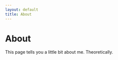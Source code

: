 ```yaml
---
layout: default
title: About
---
```

# About

This page tells you a little bit about me. Theoretically.